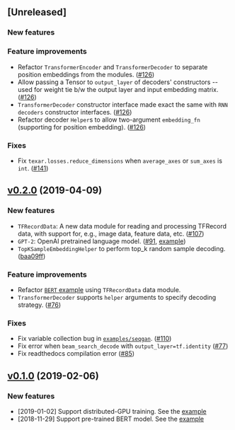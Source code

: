 
## [Unreleased]

### New features

### Feature improvements

* Refactor `TransformerEncoder` and `TransformerDecoder` to separate position embeddings from the modules. ([#126](https://github.com/asyml/texar/pull/126))
* Allow passing a Tensor to `output_layer` of decoders' constructors -- used for weight tie b/w the output layer and input embedding matrix.  ([#126](https://github.com/asyml/texar/pull/126))
* `TransformerDecoder` constructor interface made exact the same with `RNN decoders` constructor interfaces. ([#126](https://github.com/asyml/texar/pull/126))
* Refactor decoder `Helper`s to allow two-argument `embedding_fn` (supporting for position embedding). ([#126](https://github.com/asyml/texar/pull/126))

### Fixes

* Fix `texar.losses.reduce_dimensions` when `average_axes` or `sum_axes` is `int`. ([#141](https://github.com/asyml/texar/pull/141))

## [v0.2.0](https://github.com/asyml/texar/releases/tag/v0.2.0) (2019-04-09)

### New features

* `TFRecordData`: A new data module for reading and processing TFRecord data, with support for, e.g., image data, feature data, etc. ([#107](https://github.com/asyml/texar/pull/107))
* `GPT-2`: OpenAI pretrained language model. ([#91](https://github.com/asyml/texar/pull/91), [example](https://github.com/asyml/texar/tree/master/examples/gpt-2))
* `TopKSampleEmbeddingHelper` to perform top_k random sample decoding. ([baa09ff](https://github.com/asyml/texar/commit/baa09ff0ec898996d7be2535e73bedd1e92c1fb2))

### Feature improvements

* Refactor [`BERT` example](https://github.com/asyml/texar/tree/master/examples/bert) using `TFRecordData` data module. 
* `TransformerDecoder` supports `helper` arguments to specify decoding strategy. ([#76](https://github.com/asyml/texar/pull/76))

### Fixes

* Fix variable collection bug in [`examples/seqgan`](https://github.com/asyml/texar/tree/master/examples/seqgan). ([#110](https://github.com/asyml/texar/pull/110))
* Fix error when `beam_search_decode` with `output_layer=tf.identity` ([#77](https://github.com/asyml/texar/pull/77))
* Fix readthedocs compilation error ([#85](https://github.com/asyml/texar/pull/85))

## [v0.1.0](https://github.com/asyml/texar/releases/tag/v0.1.0) (2019-02-06)

### New features

* [2019-01-02] Support distributed-GPU training. See the [example](https://github.com/asyml/texar/tree/master/examples/distributed_gpu) 
* [2018-11-29] Support pre-trained BERT model. See the [example](https://github.com/asyml/texar/tree/master/examples/bert) 
